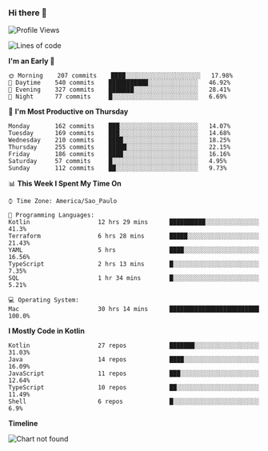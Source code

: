 ### Hi there 👋

<!--
**fernandonogueira/fernandonogueira** is a ✨ _special_ ✨ repository because its `README.md` (this file) appears on your GitHub profile.

Here are some ideas to get you started:

- 🔭 I’m currently working on ...
- 🌱 I’m currently learning ...
- 👯 I’m looking to collaborate on ...
- 🤔 I’m looking for help with ...
- 💬 Ask me about ...
- 📫 How to reach me: ...
- 😄 Pronouns: ...
- ⚡ Fun fact: ...
-->

<!--START_SECTION:waka-->
![Profile Views](http://img.shields.io/badge/Profile%20Views-1-blue)

![Lines of code](https://img.shields.io/badge/From%20Hello%20World%20I%27ve%20Written-491729%20lines%20of%20code-blue)

**I'm an Early 🐤** 

```text
🌞 Morning    207 commits    ████░░░░░░░░░░░░░░░░░░░░░   17.98% 
🌆 Daytime    540 commits    ███████████░░░░░░░░░░░░░░   46.92% 
🌃 Evening    327 commits    ███████░░░░░░░░░░░░░░░░░░   28.41% 
🌙 Night      77 commits     █░░░░░░░░░░░░░░░░░░░░░░░░   6.69%

```
📅 **I'm Most Productive on Thursday** 

```text
Monday       162 commits    ███░░░░░░░░░░░░░░░░░░░░░░   14.07% 
Tuesday      169 commits    ███░░░░░░░░░░░░░░░░░░░░░░   14.68% 
Wednesday    210 commits    ████░░░░░░░░░░░░░░░░░░░░░   18.25% 
Thursday     255 commits    █████░░░░░░░░░░░░░░░░░░░░   22.15% 
Friday       186 commits    ████░░░░░░░░░░░░░░░░░░░░░   16.16% 
Saturday     57 commits     █░░░░░░░░░░░░░░░░░░░░░░░░   4.95% 
Sunday       112 commits    ██░░░░░░░░░░░░░░░░░░░░░░░   9.73%

```


📊 **This Week I Spent My Time On** 

```text
⌚︎ Time Zone: America/Sao_Paulo

💬 Programming Languages: 
Kotlin                   12 hrs 29 mins      ██████████░░░░░░░░░░░░░░░   41.3% 
Terraform                6 hrs 28 mins       █████░░░░░░░░░░░░░░░░░░░░   21.43% 
YAML                     5 hrs               ████░░░░░░░░░░░░░░░░░░░░░   16.56% 
TypeScript               2 hrs 13 mins       █░░░░░░░░░░░░░░░░░░░░░░░░   7.35% 
SQL                      1 hr 34 mins        █░░░░░░░░░░░░░░░░░░░░░░░░   5.21%

💻 Operating System: 
Mac                      30 hrs 14 mins      █████████████████████████   100.0%

```

**I Mostly Code in Kotlin** 

```text
Kotlin                   27 repos            ███████░░░░░░░░░░░░░░░░░░   31.03% 
Java                     14 repos            ████░░░░░░░░░░░░░░░░░░░░░   16.09% 
JavaScript               11 repos            ███░░░░░░░░░░░░░░░░░░░░░░   12.64% 
TypeScript               10 repos            ██░░░░░░░░░░░░░░░░░░░░░░░   11.49% 
Shell                    6 repos             █░░░░░░░░░░░░░░░░░░░░░░░░   6.9%

```


**Timeline**

![Chart not found](https://raw.githubusercontent.com/fernandonogueira/fernandonogueira/master/charts/bar_graph.png) 


<!--END_SECTION:waka-->
